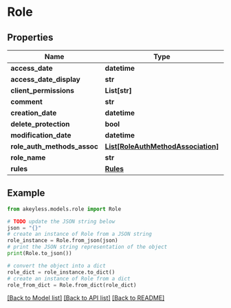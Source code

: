 # Role


## Properties

Name | Type | Description | Notes
------------ | ------------- | ------------- | -------------
**access_date** | **datetime** |  | [optional] 
**access_date_display** | **str** |  | [optional] 
**client_permissions** | **List[str]** |  | [optional] 
**comment** | **str** |  | [optional] 
**creation_date** | **datetime** |  | [optional] 
**delete_protection** | **bool** |  | [optional] 
**modification_date** | **datetime** |  | [optional] 
**role_auth_methods_assoc** | [**List[RoleAuthMethodAssociation]**](RoleAuthMethodAssociation.md) |  | [optional] 
**role_name** | **str** |  | [optional] 
**rules** | [**Rules**](Rules.md) |  | [optional] 

## Example

```python
from akeyless.models.role import Role

# TODO update the JSON string below
json = "{}"
# create an instance of Role from a JSON string
role_instance = Role.from_json(json)
# print the JSON string representation of the object
print(Role.to_json())

# convert the object into a dict
role_dict = role_instance.to_dict()
# create an instance of Role from a dict
role_from_dict = Role.from_dict(role_dict)
```
[[Back to Model list]](../README.md#documentation-for-models) [[Back to API list]](../README.md#documentation-for-api-endpoints) [[Back to README]](../README.md)


